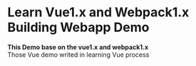 # Learn Vue1.x and Webpack1.x Building Webapp Demo
**This Demo base on the vue1.x and webpack1.x**<br/>
Those Vue demo writed in learning Vue process


